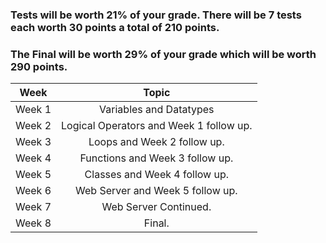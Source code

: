 ### Tests will be worth 21% of your grade.  There will be 7 tests each worth 30 points a total of 210 points.
### The Final will be worth 29% of your grade which will be worth 290 points.
 
| Week          | Topic          
| ------------- |:-------------:|
| Week 1        | Variables and Datatypes|
| Week 2        | Logical Operators and Week 1 follow up.|
| Week 3        | Loops and Week 2 follow up.|
| Week 4        | Functions and Week 3 follow up.|
| Week 5        | Classes and Week 4 follow up.|
| Week 6        | Web Server and Week 5 follow up.|
| Week 7        | Web Server Continued.|
| Week 8        | Final.|
